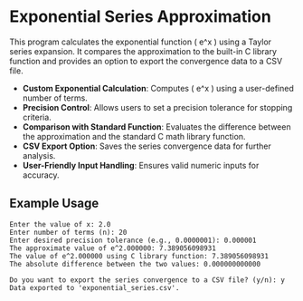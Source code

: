 # Exponential Series Approximation

This program calculates the exponential function \( e^x \) using a Taylor series expansion. It compares the approximation to the built-in C library function and provides an option to export the convergence data to a CSV file.

- **Custom Exponential Calculation**: Computes \( e^x \) using a user-defined number of terms.
- **Precision Control**: Allows users to set a precision tolerance for stopping criteria.
- **Comparison with Standard Function**: Evaluates the difference between the approximation and the standard C math library function.
- **CSV Export Option**: Saves the series convergence data for further analysis.
- **User-Friendly Input Handling**: Ensures valid numeric inputs for accuracy.

## Example Usage
```
Enter the value of x: 2.0
Enter number of terms (n): 20
Enter desired precision tolerance (e.g., 0.0000001): 0.000001
The approximate value of e^2.000000: 7.389056098931
The value of e^2.000000 using C library function: 7.389056098931
The absolute difference between the two values: 0.000000000000

Do you want to export the series convergence to a CSV file? (y/n): y
Data exported to 'exponential_series.csv'.

```

